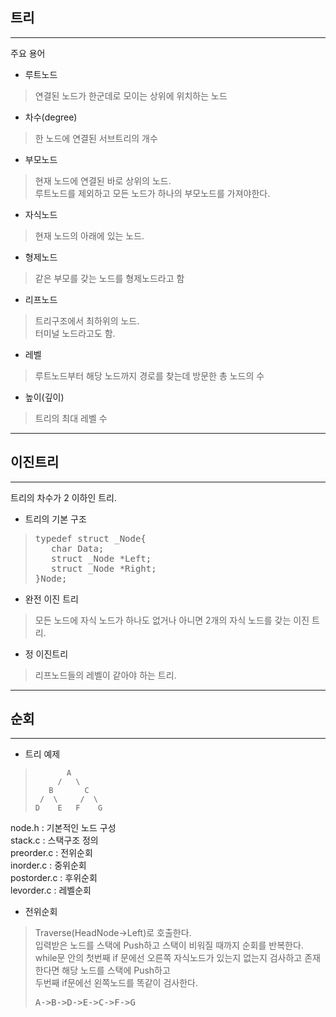 ## 트리
***

 주요 용어
- 루트노드
>연결된 노드가 한군데로 모이는 상위에 위치하는 노드
- 차수(degree)
> 한 노드에 연결된 서브트리의 개수
- 부모노드
> 현재 노드에 연결된 바로 상위의 노드.   
> 루트노드를 제외하고 모든 노드가 하나의 부모노드를 가져야한다.
- 자식노드
> 현재 노드의 아래에 있는 노드.
- 형제노드 
> 같은 부모를 갖는 노드를 형제노드라고 함
- 리프노드
> 트리구조에서 최하위의 노드.   
> 터미널 노드라고도 함.
- 레벨 
> 루트노드부터 해당 노드까지 경로를 찾는데 방문한 총 노드의 수
- 높이(깊이)
> 트리의 최대 레벨 수

***
## 이진트리
***
트리의 차수가 2 이하인 트리.   
- 트리의 기본 구조
><pre>
>typedef struct _Node{
>    char Data;
>    struct _Node *Left;
>    struct _Node *Right;
>}Node;
></pre>
- 완전 이진 트리 
> 모든 노드에 자식 노드가 하나도 없거나 아니면 2개의 자식 노드를 갖는 이진 트리.
- 정 이진트리
> 리프노드들의 레벨이 같아야 하는 트리.


***
## 순회
***
- 트리 예제

>            A
>          /   \
>        B       C
>      /  \     /  \
>     D    E   F    G
node.h : 기본적인 노드 구성      
stack.c : 스택구조 정의   
preorder.c : 전위순회   
inorder.c : 중위순회   
postorder.c : 후위순회   
levorder.c : 레벨순회   

- 전위순회
> Traverse(HeadNode->Left)로 호출한다.    
> 입력받은 노드를 스택에 Push하고 스택이 비워질 때까지 순회를 반복한다.   
> while문 안의 첫번째 if 문에선 오른쪽 자식노드가 있는지 없는지 검사하고 존재한다면 해당 노드를 스택에 Push하고   
> 두번째 if문에선 왼쪽노드를 똑같이 검사한다.
> <pre>A->B->D->E->C->F->G</pre>
